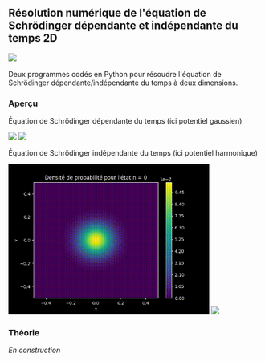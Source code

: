## Résolution numérique de l'équation de Schrödinger dépendante et indépendante du temps 2D

![](https://img.shields.io/badge/Language-Python-blue.png)

Deux programmes codés en Python pour résoudre l'équation de Schrödinger dépendante/indépendante du temps à deux dimensions.

### Aperçu
Équation de Schrödinger dépendante du temps (ici potentiel gaussien)
<p float="left">
  <img src="resources//2D_Time_Dependant_Schrodinger_Equation.gif"  width="400" />
  <img src="resources//3D_Time_Dependant_Schrodinger_Equation.gif"  width="400" />
</p>

Équation de Schrödinger indépendante du temps (ici potentiel harmonique)
<p float="left">
  <img src="resources//2D_Time_Independant_Schrodinger_Equation.gif"  width="400" />
  <img src="resources//3D_Time_Independant_Schrodinger_Equation.gif"  width="400" />
</p>

### Théorie

*En construction*
